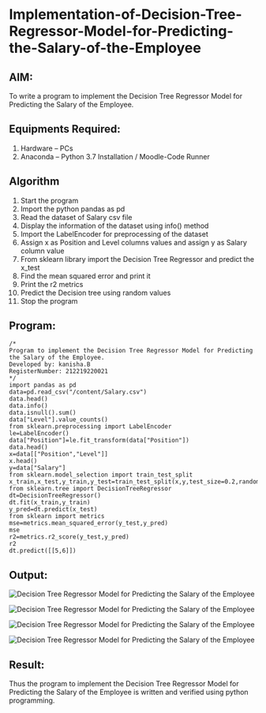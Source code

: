 # Implementation-of-Decision-Tree-Regressor-Model-for-Predicting-the-Salary-of-the-Employee

## AIM:
To write a program to implement the Decision Tree Regressor Model for Predicting the Salary of the Employee.

## Equipments Required:
1. Hardware – PCs
2. Anaconda – Python 3.7 Installation / Moodle-Code Runner

## Algorithm
1. Start the program 
2. Import the python pandas as pd
3. Read the dataset of Salary csv file
4. Display the information of the dataset using info() method
5. Import the LabelEncoder for preprocessing of the dataset
6. Assign x as Position and Level columns values and assign y as Salary column value
7. From sklearn library import the Decision Tree Regressor and predict the x_test
8. Find the mean squared error and print it
9. Print the r2 metrics
10. Predict the Decision tree using random values
11. Stop the program

## Program:
```
/*
Program to implement the Decision Tree Regressor Model for Predicting the Salary of the Employee.
Developed by: kanisha.B
RegisterNumber: 212219220021
*/
import pandas as pd
data=pd.read_csv("/content/Salary.csv")
data.head()
data.info()
data.isnull().sum()
data["Level"].value_counts()
from sklearn.preprocessing import LabelEncoder
le=LabelEncoder()
data["Position"]=le.fit_transform(data["Position"])
data.head()
x=data[["Position","Level"]]
x.head()
y=data["Salary"]
from sklearn.model_selection import train_test_split
x_train,x_test,y_train,y_test=train_test_split(x,y,test_size=0.2,random_state=2)
from sklearn.tree import DecisionTreeRegressor
dt=DecisionTreeRegressor()
dt.fit(x_train,y_train)
y_pred=dt.predict(x_test)
from sklearn import metrics
mse=metrics.mean_squared_error(y_test,y_pred)
mse
r2=metrics.r2_score(y_test,y_pred)
r2
dt.predict([[5,6]])
```

## Output:
![Decision Tree Regressor Model for Predicting the Salary of the Employee](/images/dreg_data_info.png)

![Decision Tree Regressor Model for Predicting the Salary of the Employee](/images/dreg_mse.png)

![Decision Tree Regressor Model for Predicting the Salary of the Employee](/images/dreg_r2.png)

![Decision Tree Regressor Model for Predicting the Salary of the Employee](/images/dreg_predict.png)


## Result:
Thus the program to implement the Decision Tree Regressor Model for Predicting the Salary of the Employee is written and verified using python programming.
